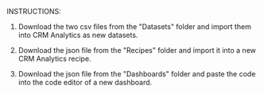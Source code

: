 INSTRUCTIONS:

1. Download the two csv files from the "Datasets" folder and import them into CRM Analytics as new datasets.

2. Download the json file from the "Recipes" folder and import it into a new CRM Analytics recipe.

3. Download the json file from the "Dashboards" folder and paste the code into the code editor of a new dashboard.
